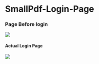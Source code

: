 # SmallPdf-Login-Page

### Page Before login 
<img src="https://user-images.githubusercontent.com/85190876/193468419-dec69771-33fd-423e-a958-9dd0ad5212b9.png" />

#### Actual Login Page
<img src="https://user-images.githubusercontent.com/85190876/193468189-0b4a7e3d-2d67-4fac-8afe-fa0d60d049ed.png" />
